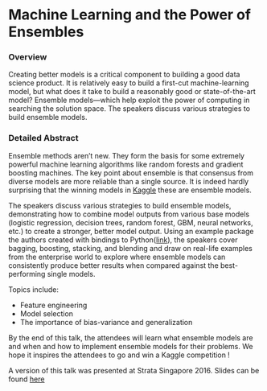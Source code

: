 # Machine Learning and the Power of Ensembles

### Overview

Creating better models is a critical component to building a good data science product. It is relatively easy to build a first-cut machine-learning model, but what does it take to build a reasonably good or state-of-the-art model? Ensemble models—which help exploit the power of computing in searching the solution space. The speakers discuss various strategies to build ensemble models.


### Detailed Abstract

Ensemble methods aren’t new. They form the basis for some extremely powerful machine learning algorithms like random forests and gradient boosting machines. The key point about ensemble is that consensus from diverse models are more reliable than a single source. It is indeed hardly surprising that the winning models in [Kaggle](https://kaggle.com) these are ensemble models.


The speakers discuss various strategies to build ensemble models, demonstrating how to combine model outputs from various base models (logistic regression, decision trees, random forest, GBM, neural networks, etc.) to create a stronger, better model output. Using an example package the authors created with bindings to Python([link](https://github.com/unnati-xyz/ensemble-package)), the speakers cover bagging, boosting, stacking, and blending and draw on real-life examples from the enterprise world to explore where ensemble models can consistently produce better results when compared against the best-performing single models.  

Topics include:
- Feature engineering 
- Model selection
- The importance of bias-variance and generalization


By the end of this talk, the attendees will learn what ensemble models are and when and how to implement ensemble models for their problems. We hope it inspires the attendees to go and win a Kaggle competition !

A version of this talk was presented at Strata Singapore 2016. Slides can be found [here](https://www.slideshare.net/amitkaps/the-power-of-ensembles-in-machine-learning)
